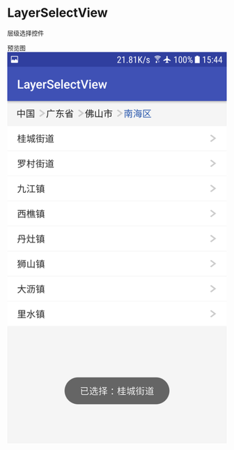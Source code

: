 # LayerSelectView
层级选择控件

预览图
![预览图](https://raw.githubusercontent.com/ssj64260/LayerSelectView/master/image/device-2018-06-21-154408.png)
